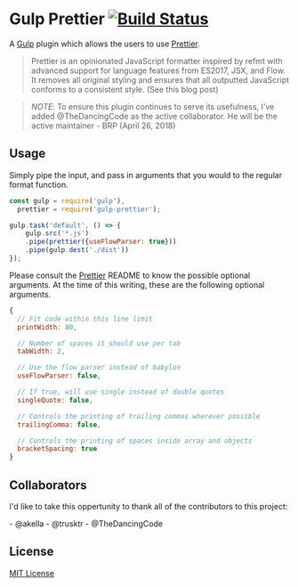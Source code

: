 # Gulp Prettier [![Build Status](https://travis-ci.org/bhargavrpatel/gulp-prettier.svg?branch=master)](https://travis-ci.org/bhargavrpatel/gulp-prettier)

A [Gulp](http://gulpjs.com/) plugin which allows the users to use [Prettier](https://github.com/jlongster/prettier).

> Prettier is an opinionated JavaScript formatter inspired by refmt with advanced support for language features from ES2017, JSX, and Flow. It removes all original styling and ensures that all outputted JavaScript conforms to a consistent style. (See this blog post)

> *NOTE*: To ensure this plugin continues to serve its usefulness, I've added @TheDancingCode as the active collaborator. He will be the active maintainer - BRP (April 26, 2018)

## Usage

Simply pipe the input, and pass in arguments that you would to the regular format function.

```js
const gulp = require('gulp'),
  prettier = require('gulp-prettier');

gulp.task('default', () => {
	gulp.src('*.js')
	.pipe(prettier({useFlowParser: true}))
	.pipe(gulp.dest('./dist'))
});
```

Please consult the [Prettier](https://github.com/jlongster/prettier) README to know the possible optional arguments. At the time of this writing, these are the following optional arguments.

```js
{
  // Fit code within this line limit
  printWidth: 80,

  // Number of spaces it should use per tab
  tabWidth: 2,

  // Use the flow parser instead of babylon
  useFlowParser: false,

  // If true, will use single instead of double quotes
  singleQuote: false,

  // Controls the printing of trailing commas wherever possible
  trailingComma: false,

  // Controls the printing of spaces inside array and objects
  bracketSpacing: true
}
```

## Collaborators
I'd like to take this oppertunity to thank all of the contributors to this project:

\- @akella
\- @trusktr 
\- @TheDancingCode

## License

[MIT License](https://raw.githubusercontent.com/bhargavrpatel/gulp-prettier/master/LICENSE)
